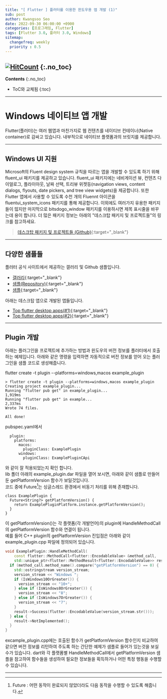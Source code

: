 ```yaml
---
title: "[ Flutter ] 플러터를 이용한 윈도우용 앱 개발 (1)" 
sub: post
author: Kwangsoo Seo
date: 2022-09-30 06:00:00 +0900
categories: [프로그래밍, Flutter]
tags: [Flutter 3.0, 플러터 3.0, Windows]
sitemap:
  changefreq: weekly
  priority : 0.5
---
```

[![HitCount](https://hits.dwyl.com/MonosLab/post14.svg?style=flat-square&show=unique)](http://hits.dwyl.com/MonosLab/post14)
{:.no_toc}
---
**Contents**
{:.no_toc}

* ToC와 교체됨
{:toc}  

---  
# Windows 네이티브 앱 개발   
Flutter(플러터)는 여러 웹앱과 마찬가지로 웹 컨텐츠를 네이티브 컨테이너(Native container)로 감싸고 있습니다. 내부적으로 네이티브 플랫폼과의 브릿지를 제공합니다.  

---

## Windows UI 지원   
Microsoft의 Fluent design system 규칙을 따르는 앱을 개발할 수 있도록 하기 위해 fluent_ui 패키지를 제공하고 있습니다. fluent_ui 패키지에는 네비게이션 뷰, 컨텐츠 다이얼로그, 플라이아웃, 날짜 선택, 트리뷰 위젯등(navigation views, content dialogs, flyouts, date pickers, and tree view widgets)을 제공합니다.
또한 Flutter 앱에서 사용할 수 있도록 수천 개의 Fluennt 아이콘을 fluentui_system_icons 패키지를 통해 제공합니다. 이외에도 여러가지 유용한 패키지들이 많지만 마지막으로 bitsdogo_window 패키지를 이용하시면 제목 표시줄을 바꾸는데 용이 합니다. 더 많은 패키지 정보는 아래의 "데스크탑 패키지 및 프로젝트들"의 링크를 참고하세요.   

> [데스크탑 패키지 및 프로젝트들 (Github)](https://github.com/leanflutter/awesome-flutter-desktop){:target="_blank"}  

---

## 다양한 샘플들   
플러터 공식 사이트에서 제공하는 갤러리 및 Github 샘플입니다.
* [갤러리](https://gallery.flutter.dev/#/){:target="_blank"}  
* [샘플(Repository)](https://github.com/flutter/gallery){:target="_blank"}  
* [샘플](https://flutter.github.io/samples/#){:target="_blank"}  

아래는 데스크탑 앱으로 개발된 앱들입니다.   
* [Top flutter desktop apps(#1)](https://medium.com/flutter-africa/flutter-desktop-inspiration-1-cc7234f57159){:target="_blank"}  
* [Top flutter desktop apps(#2)](https://medium.com/flutter-africa/top-flutter-desktop-apps-2-ac8e0f6da997){:target="_blank"}  

---   

## Plugin 개발   
아래는 플러그인을 프로젝트에 추가하는 방법과 윈도우의 버전 정보를  플러터에서 호출하는 예제입니다.
아래와 같은 명령을 입력하면 자동적으로 버전 정보를 얻어 오는 플러그인을 샘플 코드로 생성해줍니다.

flutter create -t plugin --platforms=windows,macos example_plugin

```   
> flutter create -t plugin --platforms=windows,macos example_plugin
Creating project example_plugin...
Running "flutter pub get" in example_plugin...                   1,919ms
Running "flutter pub get" in example...                          2,337ms
Wrote 74 files.

All done!
```   

pubspec.yaml에서

```   
  plugin:
    platforms:
      macos:
        pluginClass: ExamplePlugin
      windows:
        pluginClass: ExamplePluginCApi
```   

와 같이 잘 적용되었는지 확인 합니다.   
lib 폴더 아래의 example_plugin.dar 파일을 열어 보시면, 아래와 같이 샘플로 만들어둔 getPlatformVersion 함수가 보일것입니다.   
코드 중에 Future[^footnote_1]는 싱글스레드 환경에서 비동기 처리를 위해 존재합니다.

```   
class ExamplePlugin {   
  Future<String?> getPlatformVersion() {   
    return ExamplePluginPlatform.instance.getPlatformVersion();   
  }   
}   
```   

이 getPlatformVersion()는 각 플랫폼(각 개발언어)의 plugin에 HandleMethodCall의 getPlatformVersion 함수와 연결이 됩니다.   
예를 들어 C++ plugin의 getPlatformVersion 진입점은 아래와 같이 example_plugin.cpp 파일에 정의되어 있습니다.   

```cpp   
void ExamplePlugin::HandleMethodCall(   
    const flutter::MethodCall<flutter::EncodableValue> &method_call,   
    std::unique_ptr<flutter::MethodResult<flutter::EncodableValue>> result) {   
  if (method_call.method_name().compare("getPlatformVersion") == 0) {   
    std::ostringstream version_stream;   
    version_stream << "Windows ";   
    if (IsWindows10OrGreater()) {   
      version_stream << "10+";   
    } else if (IsWindows8OrGreater()) {   
      version_stream << "8";   
    } else if (IsWindows7OrGreater()) {   
      version_stream << "7";   
    }   
    result->Success(flutter::EncodableValue(version_stream.str()));   
  } else {   
    result->NotImplemented();   
  }   
}   
```   

excample_plugin.cpp에는 호출된 함수가 getPlatformVersion 함수인지 비교하여 같으면 버전 정보를 리턴하여 주도록 하는 간단한 예제가 샘플로 들어가 있는것을 보실 수가 있습니다. dart와 각 플랫폼별 HandleMethodCall에서 getPlatformVersion 샘플을 참고하여 함수들을 생성하여 필요한 정보들을 획득하거나 어떤 특정 행동을 수행할 수 있습니다.


---   

[^footnote_1]: Future : 어떤 동작이 완료되지 않았더라도 다음 동작을 수행할 수 있도록 해줍니다.